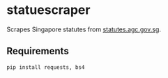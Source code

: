 # statuescraper

Scrapes Singapore statutes from [statutes.agc.gov.sg](http://statutes.agc.gov.sg).

## Requirements

    pip install requests, bs4